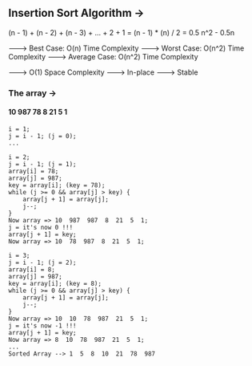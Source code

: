 ## Insertion Sort Algorithm ->
(n - 1) + (n - 2) + (n - 3) + ... + 2 + 1 = (n - 1) * (n) / 2 = 0.5 n^2 - 0.5n

---> Best Case: O(n) Time Complexity
---> Worst Case: O(n^2) Time Complexity
---> Average Case: O(n^2) Time Complexity

---> O(1) Space Complexity
---> In-place
---> Stable

### The array ->

#### 10  987  78  8  21  5  1

```
i = 1;
j = i - 1; (j = 0);
...

i = 2;
j = i - 1; (j = 1);
array[i] = 78;
array[j] = 987;
key = array[i]; (key = 78);
while (j >= 0 && array[j] > key) {
    array[j + 1] = array[j];
    j--;
}
Now array => 10  987  987  8  21  5  1;
j = it's now 0 !!!
array[j + 1] = key;
Now array => 10  78  987  8  21  5  1;

i = 3;
j = i - 1; (j = 2);
array[i] = 8;
array[j] = 987;
key = array[i]; (key = 8);
while (j >= 0 && array[j] > key) {
    array[j + 1] = array[j];
    j--;
}
Now array => 10  10  78  987  21  5  1;
j = it's now -1 !!!
array[j + 1] = key;
Now array => 8  10  78  987  21  5  1;
...
Sorted Array --> 1  5  8  10  21  78  987

```
